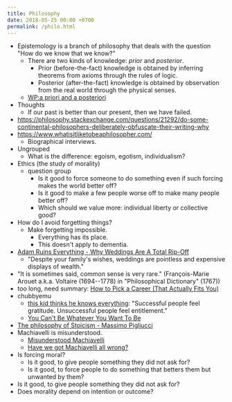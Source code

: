 ```yaml
---
title: Philosophy
date: 2018-05-25 00:00 +0700
permalink: /philo.html
---
```


- Epistemology is a branch of philosophy that deals with the question "How do we know that we know?"
    - There are two kinds of knowledge: *prior* and *posterior*.
        - Prior (before-the-fact) knowledge is obtained by inferring theorems from axioms through the rules of logic.
        - Posterior (after-the-fact) knowledge is obtained by observation from the real world through the physical senses.
    - [WP:a priori and a posteriori](https://en.wikipedia.org/wiki/A_priori_and_a_posteriori)
- Thoughts
    - If our past is better than our present, then we have failed.
- https://philosophy.stackexchange.com/questions/21292/do-some-continental-philosophers-deliberately-obfuscate-their-writing-why
- https://www.whatisitliketobeaphilosopher.com/
    - Biographical interviews.
- Ungrouped
    - What is the difference: egoism, egotism, individualism?
- Ethics (the study of morality)
    - question group
        - Is it good to force someone to do something even if such forcing makes the world better off?
        - Is it good to make a few people worse off to make many people better off?
        - Which should we value more: individual liberty or collective good?
- How do I avoid forgetting things?
    - Make forgetting impossible.
        - Everything has its place.
        - This doesn't apply to dementia.
- [Adam Ruins Everything - Why Weddings Are A Total Rip-Off](https://www.youtube.com/watch?v=O5BeLinyfpg)
    - "Despite your family's wishes, weddings are pointless and expensive displays of wealth."
- "It is sometimes said, common sense is very rare." (François-Marie Arouet a.k.a. Voltaire (1694--1778) in "Philosophical Dictionary" (1767))
- too long, need summary: [How to Pick a Career (That Actually Fits You)](https://waitbutwhy.com/2018/04/picking-career.html)
- chubbyemu
    - [this kid thinks he knows everything](https://www.youtube.com/watch?v=hvPy4aqr5tA):
    "Successful people feel gratitude. Unsuccessful people feel entitlement."
    - [You Can't Be Whatever You Want To Be](https://www.youtube.com/watch?v=asF4IEqvYw8)
- [The philosophy of Stoicism - Massimo Pigliucci](https://www.youtube.com/watch?v=R9OCA6UFE-0)
- Machiavelli is misunderstood.
    - [Misunderstood Machiavelli](http://brimanning.com/misunderstood-machiavelli)
    - [Have we got Machiavelli all wrong?](https://www.theguardian.com/books/2017/mar/03/have-we-got-machiavelli-all-wrong)
- Is forcing moral?
    - Is it good, to give people something they did not ask for?
    - Is it good, to force people to do something that betters them but unwanted by them?
- Is it good, to give people something they did not ask for?
- Does morality depend on intention or outcome?
